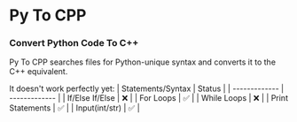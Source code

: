 # Py To CPP
### Convert Python Code To C++

Py To CPP searches files for Python-unique syntax and converts it to the C++ equivalent. 

It doesn't work perfectly yet:
| Statements/Syntax  | Status |
| ------------- | ------------- |
| If/Else If/Else  | ❌  |
| For Loops | ✅  |
| While Loops | ❌  |
| Print Statements | ✅  |
| Input(int/str) | ✅  |
